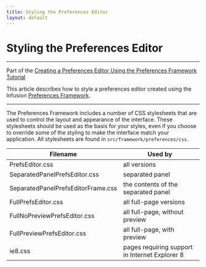 ```yaml
---
title: Styling the Preferences Editor
layout: default
---
```


# Styling the Preferences Editor #

---
Part of the [Creating a Preferences Editor Using the Preferences Framework Tutorial](CreatingAPreferencesEditorUsingThePreferencesFramework.md)

This article describes how to style a preferences editor created using the Infusion [Preferences Framework](../PreferencesFramework.md).

---

The Preferences Framework includes a number of CSS stylesheets that are used to control the layout and appearance of the interface. These stylesheets should be used as the basis for your styles, even if you choose to override some of the styling to make the interface match your application. All stylesheets are found in `src/framework/preferences/css`.

<table>
    <thead>
        <tr>
            <th>Filename</th>
            <th>Used by</th>
        </tr>
    </thead>
    <tbody>
        <tr>
            <td>PrefsEditor.css</td>
            <td>all versions</td>
        </tr>
        <tr>
            <td>SeparatedPanelPrefsEditor.css</td>
            <td>separated panel</td>
        </tr>
        <tr>
            <td>SeparatedPanelPrefsEditorFrame.css</td>
            <td>the contents of the separated panel</td>
        </tr>
        <tr>
            <td>FullPrefsEditor.css</td>
            <td>all full-page versions</td>
        </tr>
        <tr>
            <td>FullNoPreviewPrefsEditor.css</td>
            <td>all full-page, without preview</td>
        </tr>
        <tr>
            <td>FullPreviewPrefsEditor.css</td>
            <td>all full-page, with preview</td>
        </tr>
        <tr>
            <td>ie8.css</td>
            <td>pages requiring support in Internet Explorer 8</td>
        </tr>
    </tbody>
</table>
